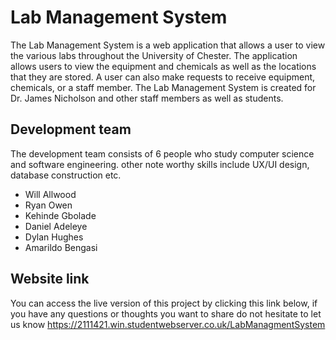 # Lab Management System
The Lab Management System is a web application that allows a user to view the various labs throughout the University of Chester. The application allows users to view the equipment and chemicals as well as the locations that they are stored. A user can also make requests to receive equipment, chemicals, or a staff member. The Lab Management System is created for Dr. James Nicholson and other staff members as well as students.  

## Development team
The development team consists of 6 people who study computer science and software engineering. other note worthy skills include UX/UI design, database construction etc. 
- Will Allwood
- Ryan Owen
- Kehinde Gbolade 
- Daniel Adeleye
- Dylan Hughes
- Amarildo Bengasi

## Website link
You can access the live version of this project by clicking this link below, if you have any questions or thoughts you want to share do not hesitate to let us know
https://2111421.win.studentwebserver.co.uk/LabManagmentSystem

